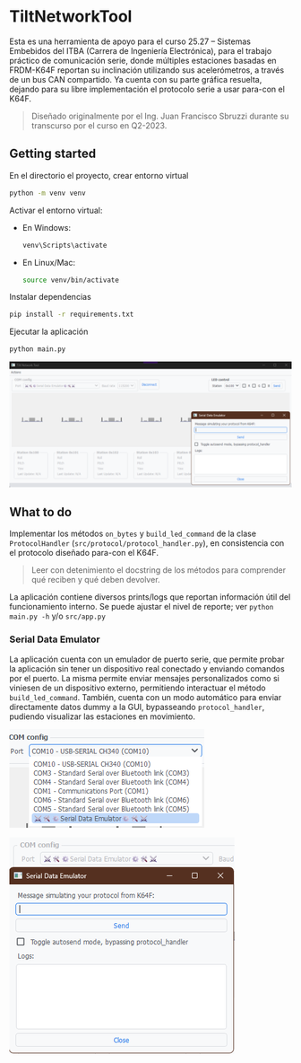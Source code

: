 # TiltNetworkTool
Esta es una herramienta de apoyo para el curso 25.27 – Sistemas Embebidos del ITBA (Carrera de Ingeniería Electrónica), para el trabajo práctico de comunicación serie, donde múltiples estaciones basadas en FRDM-K64F reportan su inclinación utilizando sus acelerómetros, a través de un bus CAN compartido. Ya cuenta con su parte gráfica resuelta, dejando para su libre implementación el protocolo serie a usar para-con el K64F.

> Diseñado originalmente por el Ing. Juan Francisco Sbruzzi durante su transcurso por el curso en Q2-2023.

## Getting started

En el directorio el proyecto, crear entorno virtual

```bash
python -m venv venv
```

Activar el entorno virtual:

- En Windows:
    ```bash
    venv\Scripts\activate
    ```
- En Linux/Mac:
    ```bash
    source venv/bin/activate
    ```

Instalar dependencias

```bash
pip install -r requirements.txt
```

Ejecutar la aplicación

```bash
python main.py
```

![alt text](docs/tool_overview.png)

## What to do

Implementar los métodos `on_bytes` y `build_led_command` de la clase `ProtocolHandler` (`src/protocol/protocol_handler.py`), en consistencia con el protocolo diseñado para-con el K64F.

> Leer con detenimiento el docstring de los métodos para comprender qué reciben y qué deben devolver.

La aplicación contiene diversos prints/logs que reportan información útil del funcionamiento interno. Se puede ajustar el nivel de reporte; ver `python main.py -h` y/o `src/app.py`

### Serial Data Emulator

La aplicación cuenta con un emulador de puerto serie, que permite probar la aplicación sin tener un dispositivo real conectado y enviando comandos por el puerto. La misma permite enviar mensajes personalizados como si viniesen de un dispositivo externo, permitiendo interactuar el método `build_led_command`. También, cuenta con un modo automático para enviar directamente datos dummy a la GUI, bypasseando `protocol_handler`, pudiendo visualizar las estaciones en movimiento.

![alt text](docs/ports_list.png)

![alt text](docs/emulator_detail.png)